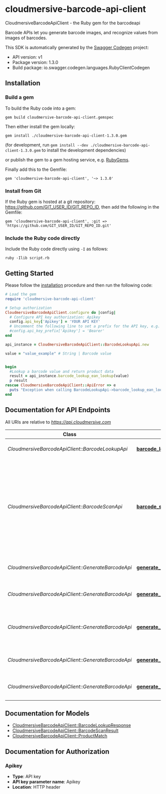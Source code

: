 # cloudmersive-barcode-api-client

CloudmersiveBarcodeApiClient - the Ruby gem for the barcodeapi

Barcode APIs let you generate barcode images, and recognize values from images of barcodes.

This SDK is automatically generated by the [Swagger Codegen](https://github.com/swagger-api/swagger-codegen) project:

- API version: v1
- Package version: 1.3.0
- Build package: io.swagger.codegen.languages.RubyClientCodegen

## Installation

### Build a gem

To build the Ruby code into a gem:

```shell
gem build cloudmersive-barcode-api-client.gemspec
```

Then either install the gem locally:

```shell
gem install ./cloudmersive-barcode-api-client-1.3.0.gem
```
(for development, run `gem install --dev ./cloudmersive-barcode-api-client-1.3.0.gem` to install the development dependencies)

or publish the gem to a gem hosting service, e.g. [RubyGems](https://rubygems.org/).

Finally add this to the Gemfile:

    gem 'cloudmersive-barcode-api-client', '~> 1.3.0'

### Install from Git

If the Ruby gem is hosted at a git repository: https://github.com/GIT_USER_ID/GIT_REPO_ID, then add the following in the Gemfile:

    gem 'cloudmersive-barcode-api-client', :git => 'https://github.com/GIT_USER_ID/GIT_REPO_ID.git'

### Include the Ruby code directly

Include the Ruby code directly using `-I` as follows:

```shell
ruby -Ilib script.rb
```

## Getting Started

Please follow the [installation](#installation) procedure and then run the following code:
```ruby
# Load the gem
require 'cloudmersive-barcode-api-client'

# Setup authorization
CloudmersiveBarcodeApiClient.configure do |config|
  # Configure API key authorization: Apikey
  config.api_key['Apikey'] = 'YOUR API KEY'
  # Uncomment the following line to set a prefix for the API key, e.g. 'Bearer' (defaults to nil)
  #config.api_key_prefix['Apikey'] = 'Bearer'
end

api_instance = CloudmersiveBarcodeApiClient::BarcodeLookupApi.new

value = "value_example" # String | Barcode value


begin
  #Lookup a barcode value and return product data
  result = api_instance.barcode_lookup_ean_lookup(value)
  p result
rescue CloudmersiveBarcodeApiClient::ApiError => e
  puts "Exception when calling BarcodeLookupApi->barcode_lookup_ean_lookup: #{e}"
end

```

## Documentation for API Endpoints

All URIs are relative to *https://api.cloudmersive.com*

Class | Method | HTTP request | Description
------------ | ------------- | ------------- | -------------
*CloudmersiveBarcodeApiClient::BarcodeLookupApi* | [**barcode_lookup_ean_lookup**](docs/BarcodeLookupApi.md#barcode_lookup_ean_lookup) | **POST** /barcode/lookup/ean | Lookup a barcode value and return product data
*CloudmersiveBarcodeApiClient::BarcodeScanApi* | [**barcode_scan_image**](docs/BarcodeScanApi.md#barcode_scan_image) | **POST** /barcode/scan/image | Scan an image for a barcode and turn the result.  Supported barcode types include AZTEC, CODABAR, CODE_39, CODE_93, CODE_128, DATA_MATRIX, EAN_8, EAN_13, ITF, MAXICODE, PDF_417, QR_CODE, RSS_14, RSS_EXPANDED, UPC_A, UPC_E, All_1D, UPC_EAN_EXTENSION, MSI, PLESSEY, IMB
*CloudmersiveBarcodeApiClient::GenerateBarcodeApi* | [**generate_barcode_ean13**](docs/GenerateBarcodeApi.md#generate_barcode_ean13) | **POST** /barcode/generate/ean-13 | Validates and generate a EAN-13 barcode as a PNG file, a type of 1D barcode
*CloudmersiveBarcodeApiClient::GenerateBarcodeApi* | [**generate_barcode_ean8**](docs/GenerateBarcodeApi.md#generate_barcode_ean8) | **POST** /barcode/generate/ean-8 | Validates and generate a EAN-8 barcode as a PNG file, a type of 1D barcode
*CloudmersiveBarcodeApiClient::GenerateBarcodeApi* | [**generate_barcode_qr_code**](docs/GenerateBarcodeApi.md#generate_barcode_qr_code) | **POST** /barcode/generate/qrcode | Generate a QR code barcode as a PNG file, a type of 2D barcode which can encode free-form text information
*CloudmersiveBarcodeApiClient::GenerateBarcodeApi* | [**generate_barcode_upca**](docs/GenerateBarcodeApi.md#generate_barcode_upca) | **POST** /barcode/generate/upc-a | Validate and generate a UPC-A barcode as a PNG file, a type of 1D barcode
*CloudmersiveBarcodeApiClient::GenerateBarcodeApi* | [**generate_barcode_upce**](docs/GenerateBarcodeApi.md#generate_barcode_upce) | **POST** /barcode/generate/upc-e | Validates and generate a UPC-E barcode as a PNG file, a type of 1D barcode


## Documentation for Models

 - [CloudmersiveBarcodeApiClient::BarcodeLookupResponse](docs/BarcodeLookupResponse.md)
 - [CloudmersiveBarcodeApiClient::BarcodeScanResult](docs/BarcodeScanResult.md)
 - [CloudmersiveBarcodeApiClient::ProductMatch](docs/ProductMatch.md)


## Documentation for Authorization


### Apikey

- **Type**: API key
- **API key parameter name**: Apikey
- **Location**: HTTP header

